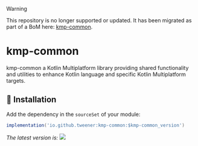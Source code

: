> [!WARNING]
> This repository is no longer supported or updated. It has been migrated as part of a BoM here: [kmp-common](https://github.com/Tweener/kmp-bom/tree/main/kmp-common).

# kmp-common

kmp-common a Kotlin Multiplatform library providing shared functionality and utilities to enhance Kotlin language and specific Kotlin Multiplatform targets.

## 💾 Installation

Add the dependency in the `sourceSet` of your module:

```groovy
implementation('io.github.tweener:kmp-common:$kmp-common_version')
```

_The latest version
is: [![](https://img.shields.io/maven-metadata/v?metadataUrl=https%3A%2F%2Fs01.oss.sonatype.org%2Fservice%2Flocal%2Frepo_groups%2Fpublic%2Fcontent%2Fio%2Fgithub%2Ftweener%2Fkmp-common%2Fmaven-metadata.xml)](https://central.sonatype.com/artifact/io.github.tweener/kmp-common)_
